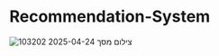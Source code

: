 # Recommendation-System

![צילום מסך 2025-04-24 103202](https://github.com/user-attachments/assets/807f7226-556e-4354-aa2a-00ef7775b7df)
